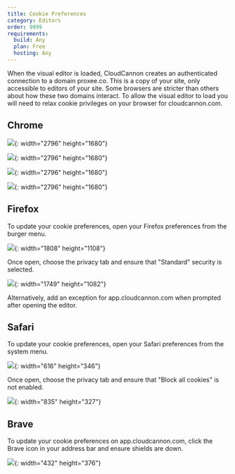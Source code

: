 ```yaml
---
title: Cookie Preferences
category: Editors
order: 9999
requirements:
  build: Any
  plan: Free
  hosting: Any
---
```


When the visual editor is loaded, CloudCannon creates an authenticated connection to a domain proxee.co. This is a copy of your site, only accessible to editors of your site. Some browsers are stricter than others about how these two domains interact. To allow the visual editor to load you will need to relax cookie privileges on your browser for cloudcannon.com.

## Chrome

![](/uploads/screen-shot-2019-12-10-at-10-07-10-am.png){: width="2796" height="1680"}

![](/uploads/screen-shot-2019-12-10-at-10-05-48-am.png){: width="2796" height="1680"}

![](/uploads/screen-shot-2019-12-10-at-10-06-04-am.png){: width="2796" height="1680"}

![](/uploads/screen-shot-2019-12-10-at-10-06-37-am.png){: width="2796" height="1680"}

## Firefox

To update your cookie preferences, open your Firefox preferences from the burger menu.

![](/uploads/firefox-menu.png){: width="1808" height="1108"}

Once open, choose the privacy tab and ensure that "Standard" security is selected.

![](/uploads/firefox-settings.png){: width="1749" height="1082"}

Alternatively, add an exception for app.cloudcannon.com when prompted after opening the editor.

## Safari

To update your cookie preferences, open your Safari preferences from the system menu.

![](/uploads/screen-shot-2019-12-10-at-9-14-07-am.png){: width="616" height="346"}

Once open, choose the privacy tab and ensure that "Block all cookies" is not enabled.

![](/uploads/screen-shot-2019-12-10-at-9-13-50-am.png){: width="835" height="327"}

## Brave

To update your cookie preferences on app.cloudcannon.com, click the Brave icon in your address bar and ensure shields are down.

![](/uploads/screen-shot-2019-12-10-at-9-41-59-am.png){: width="432" height="376"}